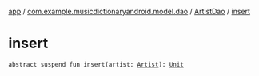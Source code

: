 [app](../../index.md) / [com.example.musicdictionaryandroid.model.dao](../index.md) / [ArtistDao](index.md) / [insert](./insert.md)

# insert

`abstract suspend fun insert(artist: `[`Artist`](../../com.example.musicdictionaryandroid.model.entity/-artist/index.md)`): `[`Unit`](https://kotlinlang.org/api/latest/jvm/stdlib/kotlin/-unit/index.html)
